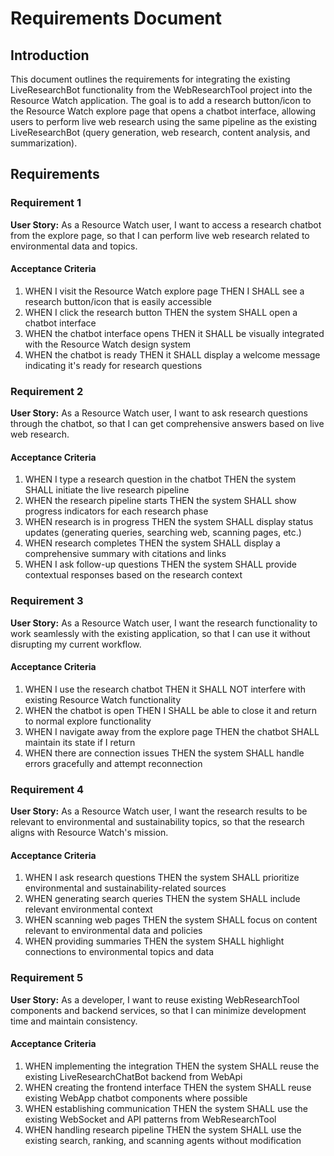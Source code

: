 # Requirements Document

## Introduction

This document outlines the requirements for integrating the existing LiveResearchBot functionality from the WebResearchTool project into the Resource Watch application. The goal is to add a research button/icon to the Resource Watch explore page that opens a chatbot interface, allowing users to perform live web research using the same pipeline as the existing LiveResearchBot (query generation, web research, content analysis, and summarization).

## Requirements

### Requirement 1

**User Story:** As a Resource Watch user, I want to access a research chatbot from the explore page, so that I can perform live web research related to environmental data and topics.

#### Acceptance Criteria

1. WHEN I visit the Resource Watch explore page THEN I SHALL see a research button/icon that is easily accessible
2. WHEN I click the research button THEN the system SHALL open a chatbot interface
3. WHEN the chatbot interface opens THEN it SHALL be visually integrated with the Resource Watch design system
4. WHEN the chatbot is ready THEN it SHALL display a welcome message indicating it's ready for research questions

### Requirement 2

**User Story:** As a Resource Watch user, I want to ask research questions through the chatbot, so that I can get comprehensive answers based on live web research.

#### Acceptance Criteria

1. WHEN I type a research question in the chatbot THEN the system SHALL initiate the live research pipeline
2. WHEN the research pipeline starts THEN the system SHALL show progress indicators for each research phase
3. WHEN research is in progress THEN the system SHALL display status updates (generating queries, searching web, scanning pages, etc.)
4. WHEN research completes THEN the system SHALL display a comprehensive summary with citations and links
5. WHEN I ask follow-up questions THEN the system SHALL provide contextual responses based on the research context

### Requirement 3

**User Story:** As a Resource Watch user, I want the research functionality to work seamlessly with the existing application, so that I can use it without disrupting my current workflow.

#### Acceptance Criteria

1. WHEN I use the research chatbot THEN it SHALL NOT interfere with existing Resource Watch functionality
2. WHEN the chatbot is open THEN I SHALL be able to close it and return to normal explore functionality
3. WHEN I navigate away from the explore page THEN the chatbot SHALL maintain its state if I return
4. WHEN there are connection issues THEN the system SHALL handle errors gracefully and attempt reconnection

### Requirement 4

**User Story:** As a Resource Watch user, I want the research results to be relevant to environmental and sustainability topics, so that the research aligns with Resource Watch's mission.

#### Acceptance Criteria

1. WHEN I ask research questions THEN the system SHALL prioritize environmental and sustainability-related sources
2. WHEN generating search queries THEN the system SHALL include relevant environmental context
3. WHEN scanning web pages THEN the system SHALL focus on content relevant to environmental data and policies
4. WHEN providing summaries THEN the system SHALL highlight connections to environmental topics and data

### Requirement 5

**User Story:** As a developer, I want to reuse existing WebResearchTool components and backend services, so that I can minimize development time and maintain consistency.

#### Acceptance Criteria

1. WHEN implementing the integration THEN the system SHALL reuse the existing LiveResearchChatBot backend from WebApi
2. WHEN creating the frontend interface THEN the system SHALL reuse existing WebApp chatbot components where possible
3. WHEN establishing communication THEN the system SHALL use the existing WebSocket and API patterns from WebResearchTool
4. WHEN handling research pipeline THEN the system SHALL use the existing search, ranking, and scanning agents without modification